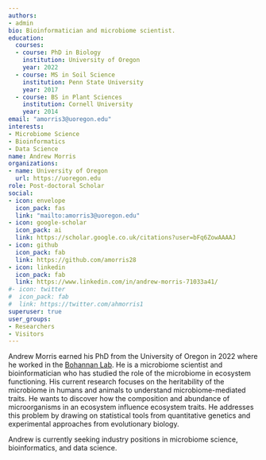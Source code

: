 ```yaml
---
authors:
- admin
bio: Bioinformatician and microbiome scientist.
education:
  courses:
  - course: PhD in Biology
    institution: University of Oregon
    year: 2022
  - course: MS in Soil Science
    institution: Penn State University
    year: 2017
  - course: BS in Plant Sciences
    institution: Cornell University
    year: 2014
email: "amorris3@uoregon.edu"
interests:
- Microbiome Science
- Bioinformatics
- Data Science
name: Andrew Morris
organizations:
- name: University of Oregon
  url: https://uoregon.edu
role: Post-doctoral Scholar
social:
- icon: envelope
  icon_pack: fas
  link: "mailto:amorris3@uoregon.edu"
- icon: google-scholar
  icon_pack: ai
  link: https://scholar.google.co.uk/citations?user=bFq6ZowAAAAJ
- icon: github
  icon_pack: fab
  link: https://github.com/amorris28
- icon: linkedin
  icon_pack: fab
  link: https://www.linkedin.com/in/andrew-morris-71033a41/
#- icon: twitter
#  icon_pack: fab
#  link: https://twitter.com/ahmorris1
superuser: true
user_groups:
- Researchers
- Visitors
---
```


Andrew Morris earned his PhD from the University of Oregon in 2022 where he
worked in the [Bohannan Lab](https://bohannanlab.org). He is a microbiome
scientist and bioinformatician who has studied the role of the microbiome in
ecosystem functioning. His current research focuses on the heritability of the
microbiome in humans and animals to understand microbiome-mediated traits.  He
wants to discover how the composition and abundance of microorganisms in an
ecosystem influence ecosystem traits. He addresses this problem by drawing on
statistical tools from quantitative genetics and experimental approaches from
evolutionary biology. 

Andrew is currently seeking industry positions in microbiome science,
bioinformatics, and data science.

